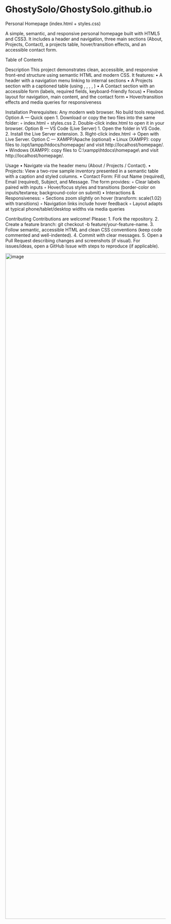 # GhostySolo/GhostySolo.github.io
Personal Homepage (index.html + styles.css)

A simple, semantic, and responsive personal homepage built with HTML5 and CSS3. It includes a header and navigation, three main sections (About, Projects, Contact), a projects table, hover/transition effects, and an accessible contact form.

Table of Contents

Description
This project demonstrates clean, accessible, and responsive front-end structure using semantic HTML and modern CSS. It features:
    • A header with a navigation menu linking to internal sections
    • A Projects section with a captioned table (using <caption>, <colgroup>, <thead>, <tbody>, <tfoot>)
    • A Contact section with an accessible form (labels, required fields, keyboard-friendly focus)
    • Flexbox layout for navigation, main content, and the contact form
    • Hover/transition effects and media queries for responsiveness

Installation
Prerequisites: Any modern web browser. No build tools required.
Option A — Quick open
    1. Download or copy the two files into the same folder:
        ◦ index.html
        ◦ styles.css
    2. Double-click index.html to open it in your browser.
Option B — VS Code (Live Server)
    1. Open the folder in VS Code.
    2. Install the Live Server extension.
    3. Right-click index.html → Open with Live Server.
Option C — XAMPP/Apache (optional)
    • Linux (XAMPP): copy files to /opt/lampp/htdocs/homepage/ and visit http://localhost/homepage/.
    • Windows (XAMPP): copy files to C:\xampp\htdocs\homepage\ and visit http://localhost/homepage/.

Usage
    • Navigate via the header menu (About / Projects / Contact).
    • Projects: View a two-row sample inventory presented in a semantic table with a caption and styled columns.
    • Contact Form: Fill out Name (required), Email (required), Subject, and Message. The form provides:
        ◦ Clear labels paired with inputs
        ◦ Hover/focus styles and transitions (border-color on inputs/textarea; background-color on submit)
    • Interactions & Responsiveness:
        ◦ Sections zoom slightly on hover (transform: scale(1.02) with transitions)
        ◦ Navigation links include hover feedback
        ◦ Layout adapts at typical phone/tablet/desktop widths via media queries

Contributing
Contributions are welcome! Please:
    1. Fork the repository.
    2. Create a feature branch: git checkout -b feature/your-feature-name.
    3. Follow semantic, accessible HTML and clean CSS conventions (keep code commented and well-indented).
    4. Commit with clear messages.
    5. Open a Pull Request describing changes and screenshots (if visual).
For issues/ideas, open a GitHub Issue with steps to reproduce (if applicable).

<img width="3741" height="2083" alt="image" src="https://github.com/user-attachments/assets/e0dd3ec9-896a-4a0f-976e-d7bacd3b7b1d" />



